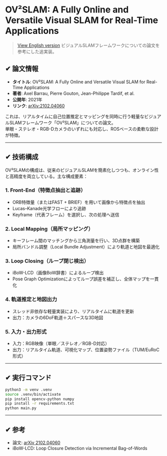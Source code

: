 # OV²SLAM: A Fully Online and Versatile Visual SLAM for Real-Time Applications
> [View English version](./README.en.md)
ビジュアルSLAMフレームワークについての論文を参考にした追実装。


## ✔︎ 論文情報

- **タイトル**: OV²SLAM: A Fully Online and Versatile Visual SLAM for Real-Time Applications  
- **著者**: Axel Barrau, Pierre Gouton, Jean-Philippe Tardif, et al.  
- **公開年**: 2021年  
- **リンク**: [arXiv:2102.04060](https://arxiv.org/abs/2102.04060) 

これは、リアルタイムに自己位置推定とマッピングを同時に行う軽量なビジュアルSLAMフレームワーク「OV²SLAM」についての論文。  
単眼・ステレオ・RGB-Dカメラのいずれにも対応し、ROSベースの柔軟な設計が特徴。

---

## ✔︎ 技術構成

OV²SLAMの構成は、従来のビジュアルSLAMを簡素化しつつも、オンライン性と高精度を両立している。主な構成要素：

### 1. Front-End（特徴点抽出と追跡）
- ORB特徴量（またはFAST + BRIEF）を用いて画像から特徴点を抽出
- Lucas–Kanade光学フローにより追跡
- Keyframe（代表フレーム）を選択し、次の処理へ送信

### 2. Local Mapping（局所マッピング）
- キーフレーム間のマッチングから三角測量を行い、3D点群を構築
- 局所バンドル調整（Local Bundle Adjustment）により軌道と地図を最適化

### 3. Loop Closing（ループ閉じ検出）
- iBoW-LCD（画像BoW辞書）によるループ検出
- Pose Graph Optimizationによってループ誤差を補正し、全体マップを一貫化

### 4. 軌道推定と地図出力
- スレッド非依存な軽量実装により、リアルタイムに軌道を更新
- 出力：カメラの6DoF軌道＋スパースな3D地図

### 5. 入力・出力形式
- 入力：RGB映像（単眼／ステレオ／RGB-D対応）
- 出力：リアルタイム軌道、可視化マップ、位置姿勢ファイル（TUM/EuRoC形式）

---

## ✔︎ 実行コマンド
```bash
python3 -m venv .venv
source .venv/bin/activate
pip install opencv-python numpy
pip install -r requirements.txt   
python main.py

```

---

## ✔︎ 参考

- 論文: [arXiv 2102.04060](https://arxiv.org/abs/2102.04060)
- iBoW-LCD: Loop Closure Detection via Incremental Bag-of-Words

